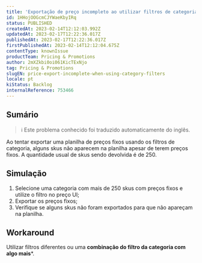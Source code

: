 ```yaml
---
title: 'Exportação de preço incompleto ao utilizar filtros de categoria'
id: 1HHojOOGcmCJYWaeKbyIRq
status: PUBLISHED
createdAt: 2023-02-14T12:12:03.992Z
updatedAt: 2023-02-17T12:22:36.017Z
publishedAt: 2023-02-17T12:22:36.017Z
firstPublishedAt: 2023-02-14T12:12:04.675Z
contentType: knownIssue
productTeam: Pricing & Promotions
author: 2mXZkbi0oi061KicTExNjo
tag: Pricing & Promotions
slugEN: price-export-incomplete-when-using-category-filters
locale: pt
kiStatus: Backlog
internalReference: 753466
---
```


## Sumário

>ℹ️ Este problema conhecido foi traduzido automaticamente do inglês.


Ao tentar exportar uma planilha de preços fixos usando os filtros de categoria, alguns skus não aparecem na planilha apesar de terem preços fixos. A quantidade usual de skus sendo devolvida é de 250.


##

## Simulação



1. Selecione uma categoria com mais de 250 skus com preços fixos e utilize o filtro no preço UI;
2. Exportar os preços fixos;
3. Verifique se alguns skus não foram exportados para que não apareçam na planilha.


##

## Workaround


Utilizar filtros diferentes ou uma **combinação do filtro da categoria com algo mais***.





